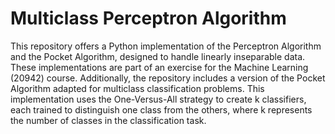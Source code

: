 # Multiclass Perceptron Algorithm
This repository offers a Python implementation of the Perceptron Algorithm and the Pocket Algorithm, designed to handle linearly inseparable data. These implementations are part of an exercise for the Machine Learning (20942) course. Additionally, the repository includes a version of the Pocket Algorithm adapted for multiclass classification problems. This implementation uses the One-Versus-All strategy to create k classifiers, each trained to distinguish one class from the others, where k represents the number of classes in the classification task.
